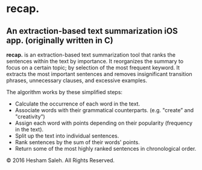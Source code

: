 # recap.
An extraction-based text summarization iOS app. (originally written in C)
-
**recap.** is an extraction-based text summarization tool that ranks the sentences within the text by importance. It reorganizes the summary to focus on a certain topic; by selection of the most frequent keyword. It extracts the most important sentences and removes insignificant transition phrases, unnecessary clauses, and excessive examples.

The algorithm works by these simplified steps:
 - Calculate the occurrence of each word in the text.
 - Associate words with their grammatical counterparts. (e.g. "create” and "creativity”)
 - Assign each word with points depending on their popularity (frequency in the text).
 - Split up the text into individual sentences.
 - Rank sentences by the sum of their words' points.
 - Return some of the most highly ranked sentences in chronological order.
 
 © 2016 Hesham Saleh. All Rights Reserved.

